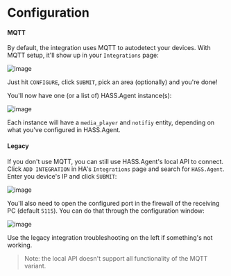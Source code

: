 # Configuration

#### MQTT

By default, the integration uses MQTT to autodetect your devices. With MQTT setup, it'll show up in your `Integrations` page:

![image](https://user-images.githubusercontent.com/81011038/201068314-6f38ce3e-cc9d-46f5-9d45-f4fb2a99ae18.png)

Just hit `CONFIGURE`, click `SUBMIT`, pick an area (optionally) and you're done!

You'll now have one (or a list of) HASS.Agent instance(s):

![image](https://user-images.githubusercontent.com/81011038/201071780-b4f31075-71a9-4f93-b3d1-b0423514aeec.png)

Each instance will have a `media_player` and `notifiy` entity, depending on what you've configured in HASS.Agent.

#### Legacy

If you don't use MQTT, you can still use HASS.Agent's local API to connect. Click `ADD INTEGRATION` in HA's `Integrations` page and search for `HASS.Agent`. Enter you device's IP and click `SUBMIT`:

![image](https://user-images.githubusercontent.com/81011038/201068870-9e5c8b9b-4ce2-480f-b0f1-c7c51511ca40.png)

You'll also need to open the configured port in the firewall of the receiving PC (default `5115`). You can do that through the configuration window:

![image](https://user-images.githubusercontent.com/81011038/201073759-8afc6477-61e3-4d87-95d1-8288f8e658fd.png)

Use the legacy integration troubleshooting on the left if something's not working.

> Note: the local API doesn't support all functionality of the MQTT variant.

